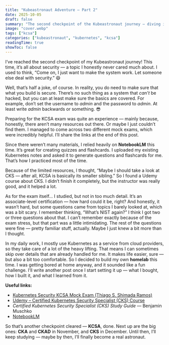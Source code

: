 ```yaml
---
title: "Kubeastronaut Adventure – Part 2"
date: 2025-10-05
draft: false
summary: "The second checkpoint of the Kubeastronaut journey — diving into security with the KCSA exam, limited resources, NotebookLM-powered notes, and personal reflections on the learning path."
image: "cover.webp"
tags: ["kcsa"]
categories: ["kubeastronaut", "kubernetes", "kcsa"]
readingTime: true
showToc: false
---
```


I’ve reached the second checkpoint of my Kubeastronaut journey!
This time, it’s all about security — a topic I honestly never cared much about. I used to think, “Come on, I just want to make the system work. Let someone else deal with security.” 😄  

Well, that’s half a joke, of course. In reality, you do need to make sure that what you build is secure. There’s no such thing as a system that *can’t* be hacked, but you can at least make sure the basics are covered. For example, don’t set the username to *admin* and the password to *admin*. At least write *admin* backwards or something. 😎

Preparing for the KCSA exam was quite an experience — mainly because, honestly, there aren’t many resources out there. Or maybe I just couldn’t find them. I managed to come across two different mock exams, which were incredibly helpful. I’ll share the links at the end of this post.

Since there weren’t many materials, I relied heavily on **NotebookLM** this time. It’s great for creating quizzes and flashcards. I uploaded my existing Kubernetes notes and asked it to generate questions and flashcards for me. That’s how I practiced most of the time.

Because of the limited resources, I thought, “Maybe I should take a look at CKS — after all, KCSA is basically its smaller sibling.” So I found a Udemy course about CKS. I didn’t finish it completely, but the instructor was really good, and it helped a lot.

As for the exam itself… I studied, but not in too much detail. It’s an associate-level certification — how hard could it be, right? And honestly, it wasn’t hard, but some questions came from topics I barely looked at, which was a bit scary. I remember thinking, “What’s NIST again?” I think I got two or three questions about that. I can’t remember exactly because of the exam stress, but that part was a little intimidating. The rest of the questions were fine — pretty familiar stuff, actually. Maybe I just knew a bit more than I thought.

In my daily work, I mostly use Kubernetes as a service from cloud providers, so they take care of a lot of the heavy lifting. That means I can sometimes skip over details that are already handled for me. It makes life easier, sure — but also a bit too comfortable. So I decided to build my own **homelab** this time. I was getting bored at home anyway, and it sounded like a fun challenge. I’ll write another post once I start setting it up — what I bought, how I built it, and what I learned from it.

**Useful links:**

- [Kubernetes Security KCSA Mock Exam (Thiago S. Shimada Ramos)](https://kubernetes-security-kcsa-mock.vercel.app/)
- [Udemy – Certified Kubernetes Security Specialist (CKS) Course](https://www.udemy.com/course/certified-kubernetes-security-specialist-certification/)
- *Certified Kubernetes Security Specialist (CKS) Study Guide* — Benjamin Muschko
- [NotebookLM](https://notebooklm.google)

So that’s another checkpoint cleared — **KCSA**, done. Next up are the big ones: **CKA** and **CKAD** in November, and **CKS** in December. Until then, I’ll keep studying — maybe by then, I’ll finally become a real astronaut.

